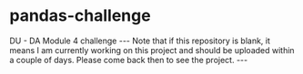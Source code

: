 # pandas-challenge
DU - DA Module 4 challenge
--- Note that if this repository is blank, it means I am currently working on this project and should be uploaded within a couple of days. Please come back then to see the project. ---
